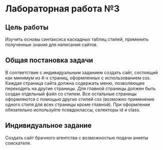 # Лабораторная работа №3

## Цель работы
Изучить основы синтаксиса каскадных таблиц стилей, применить полученные знания для написания сайтов.

## Общая постановка задачи
В соответствие с индивидуальным заданием создать сайт, состоящий как минимум из 4-х страниц, оформленных с использованием css. Каждая страница сайта должна содержать меню, позволяющее переходить на другие страницы. Для главной страницы должен быть создан отдельный файл со стилем. Все остальные страницы оформляются с помощью других стилей css (возможно применение одного стиля для всех страницы кроме главной). При оформлении обязательно используйте псевдоклассы, селекторы id и class.

## Индивидуальное задание
Создать сайт брачного агентства с возможностью подачи анкеты соискателя.